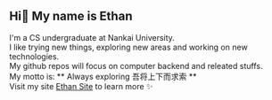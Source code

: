 ## Hi👋 My name is Ethan 

I'm a CS undergraduate at Nankai University.  
I like trying new things, exploring new areas and working on new technologies.  
My github repos will focus on computer backend and releated stuffs.  
My motto is: ** Always exploring 吾将上下而求索 **  
Visit my site [Ethan Site](https://www.ethan2k04.icu/) to learn more ✨  
<!--
**Ethan2k04/Ethan2k04** is a ✨ _special_ ✨ repository because its `README.md` (this file) appears on your GitHub profile.

Here are some ideas to get you started:

- 🔭 I’m currently working on ...
- 🌱 I’m currently learning ...
- 👯 I’m looking to collaborate on ...
- 🤔 I’m looking for help with ...
- 💬 Ask me about ...
- 📫 How to reach me: ...
- 😄 Pronouns: ...
- ⚡ Fun fact: ...
-->
